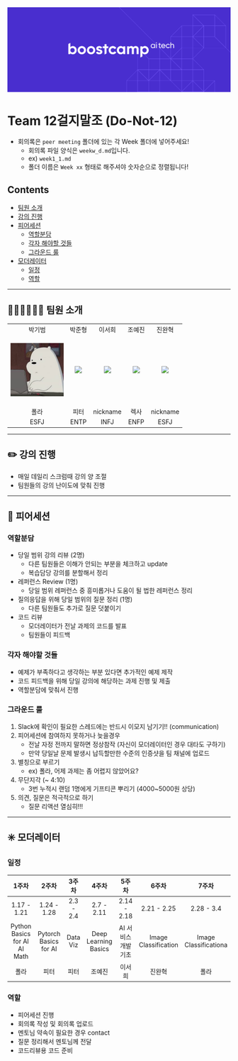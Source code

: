<div align="center">
   <img src="boostcamp_logo.png"/>
</div>

# Team 12걸지말조 (Do-Not-12)

- 회의록은 `peer meeting` 폴더에 있는 각 Week 폴더에 넣어주세요!
   - 회의록 파일 양식은 `weekw_d.md`입니다.
   - ex) `week1_1.md`
   - 폴더 이름은 `Week xx` 형태로 해주셔야 숫자순으로 정렬됩니다!

## Contents
- [팀원 소개](#-팀원-소개)
- [강의 진행](#-강의-진행)
- [피어세션](#-피어세션)
   - [역할분담](#역할분담)
   - [각자 해야할 것들](#각자-해야할-것들)
   - [그라운드 룰](#그라운드-룰)
- [모더레이터](#-모더레이터)
   - [일정](#일정)
   - [역할](#역할)

---

## 👩🏻‍💻👨🏻‍💻 팀원 소개

<table>
   <tr>
      <td align="center">박기범</td>
      <td align="center">박준형</td>
      <td align="center">이서희</td>
      <td align="center">조예진</td>
      <td align="center">진완혁</td>
   </tr>
   <tr height="160px">
      <td align="center">
         <a href="https://github.com/cow-coding">
            <img height="120px" weight="120px" src="./images/icebear.jpeg"/>
         </a>
      </td>
      <td align="center">
         <a href="https://github.com/">
            <img height="120px" weight="120px" src="./images/"/>
         </a>
      </td>
      <td align="center">
         <a href="https://github.com/">
            <img height="120px" weight="120px" src="./images/"/>
         </a>
      </td>
      <td align="center">
         <a href="https://github.com/">
            <img height="120px" weight="120px" src="./images/"/>
         </a>
      </td>
      <td align="center">
         <a href="https://github.com/">
            <img height="120px" weight="120px" src="./images/"/>
         </a>
      </td>
   </tr>
   <tr>
      <td align="center">폴라</td>
      <td align="center">피터</td>
      <td align="center">nickname</td>
      <td align="center">렉사</td>
      <td align="center">nickname</td>
   </tr>
   <tr>
      <td align="center">ESFJ</td>
      <td align="center">ENTP</td>
      <td align="center">INFJ</td>
      <td align="center">ENFP</td>
      <td align="center">ESFJ</td>
   </tr>
</table>

---

## ✏️ 강의 진행

- 매일 데일리 스크럼때 강의 양 조절
- 팀원들의 강의 난이도에 맞춰 진행

---

## 💾 피어세션

### 역할분담

- 당일 범위 강의 리뷰 (2명)
   - 다른 팀원들은 이해가 안되는 부분을 체크하고 update
   - 복습담당 강의를 분할해서 정리
- 레퍼런스 Review (1명)
   - 당일 범위 레퍼런스 중 흥미롭거나 도움이 될 법한 레퍼런스 정리
- 질의응답을 위해 당일 범위의 질문 정리 (1명)
   - 다른 팀원들도 추가로 질문 덧붙이기
- 코드 리뷰
   - 모더레이터가 전날 과제의 코드를 발표
   - 팀원들이 피드백

### 각자 해야할 것들

- 예제가 부족하다고 생각하는 부분 있다면 추가적인 예제 제작
- 코드 피드백을 위해 당일 강의에 해당하는 과제 진행 및 제출
- 역할분담에 맞춰서 진행

### 그라운드 룰

1. Slack에 확인이 필요한 스레드에는 반드시 이모지 남기기!! (communication)
2. 피어세션에 참여하지 못하거나 늦을경우 
   - 전날 자정 전까지 말하면 정상참작 (자신이 모더레이터인 경우 대타도 구하기)
   - 만약 당일날 문제 발생시 납득할만한 수준의 인증샷을 팀 채널에 업로드
3. 별칭으로 부르기
   - ex) 폴라, 어제 과제는 좀 어렵지 않았어요?
4. 무단지각 (~ 4:10)
   - 3번 누적시 랜덤 1명에게 기프티콘 뿌리기 (4000~5000원 상당)
5. 의견, 질문은 적극적으로 하기
   - 질문 리액션 열심히!!!


---

## ✳️ 모더레이터

### 일정

|1주차|2주차|3주차|4주차|5주차|6주차|7주차|
|:--:|:--:|:--:|:--:|:--:|:--:|:--:|
|1.17 - 1.21|1.24 - 1.28|2.3 - 2.4|2.7 - 2.11|2.14 - 2.18|2.21 - 2.25|2.28 - 3.4|
|Python Basics for AI <br> AI Math|Pytorch Basics for AI|Data Viz|Deep Learning Basics|AI 서비스 개발 기초|Image Classification|Image Classificationa|
|폴라|피터|피터|조예진|이서희|진완혁|폴라|

### 역할

- 피어세션 진행
- 회의록 작성 및 회의록 업로드
- 멘토님 약속이 필요한 경우 contact
- 질문 정리해서 멘토님께 전달
- 코드리뷰용 코드 준비
